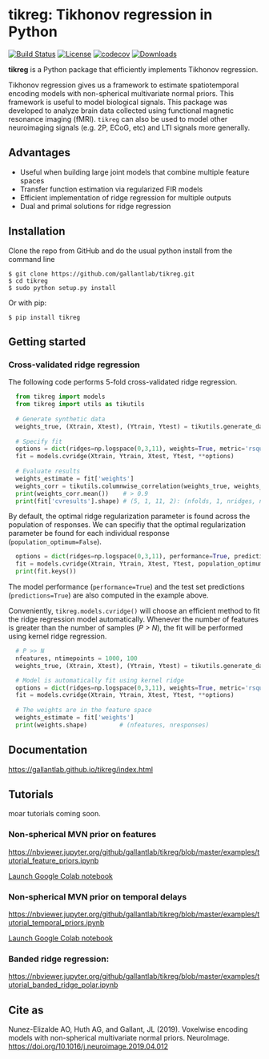 # tikreg: Tikhonov regression in Python

[![Build Status](https://travis-ci.com/gallantlab/tikreg.svg?token=DG1xpt4Upohy9kdU6zzg&branch=master)](https://travis-ci.com/gallantlab/tikreg)
[![License](https://img.shields.io/badge/license-BSD%203--Clause-blue)](https://opensource.org/licenses/BSD-3-Clause)
[![codecov](https://codecov.io/gh/gallantlab/tikreg/branch/master/graph/badge.svg)](https://codecov.io/gh/gallantlab/tikreg)
[![Downloads](https://pepy.tech/badge/tikreg)](https://pepy.tech/project/tikreg)

**tikreg** is a Python package that efficiently implements Tikhonov regression.

Tikhonov regression gives us a framework to estimate spatiotemporal encoding models with non-spherical multivariate normal priors. This framework is useful to model biological signals. This package was developed to analyze brain data collected using functional magnetic resonance imaging (fMRI). `tikreg`  can also be used to model other neuroimaging signals (e.g. 2P, ECoG, etc) and LTI signals more generally.

## Advantages
* Useful when building large joint models that combine multiple feature spaces
* Transfer function estimation via regularized FIR models
* Efficient implementation of ridge regression for multiple outputs
* Dual and primal solutions for ridge regression

## Installation
Clone the repo from GitHub and do the usual python install from the command line

```
$ git clone https://github.com/gallantlab/tikreg.git
$ cd tikreg
$ sudo python setup.py install
```

Or with pip:

```
$ pip install tikreg
```

## Getting started

### Cross-validated ridge regression

The following code performs 5-fold cross-validated ridge regression. 
  
```python
  from tikreg import models
  from tikreg import utils as tikutils
  
  # Generate synthetic data
  weights_true, (Xtrain, Xtest), (Ytrain, Ytest) = tikutils.generate_data(noise=1, testsize=100)
  
  # Specify fit
  options = dict(ridges=np.logspace(0,3,11), weights=True, metric='rsquared')
  fit = models.cvridge(Xtrain, Ytrain, Xtest, Ytest, **options)
  
  # Evaluate results
  weights_estimate = fit['weights']
  weights_corr = tikutils.columnwise_correlation(weights_true, weights_estimate)
  print(weights_corr.mean())  	# > 0.9
  print(fit['cvresults'].shape) # (5, 1, 11, 2): (nfolds, 1, nridges, nresponses)
```

By default, the optimal ridge regularization parameter is found across the population of responses. We can specifiy that the optimal regularization parameter be found for each individual response (`population_optimum=False`). 
  
```python
  options = dict(ridges=np.logspace(0,3,11), performance=True, predictions=True, weights=True, metric='rsquared')
  fit = models.cvridge(Xtrain, Ytrain, Xtest, Ytest, population_optimum=False, **options)
  print(fit.keys())
```

The model performance (`performance=True`) and the test set predictions (`predictions=True`) are also computed in the example above. 

Conveniently, `tikreg.models.cvridge()` will choose an efficient method to fit the ridge regression model automatically. Whenever the number of features is greater than the number of samples (*P > N*), the fit will be performed using kernel ridge regression. 

```python
  # P >> N
  nfeatures, ntimepoints = 1000, 100
  weights_true, (Xtrain, Xtest), (Ytrain, Ytest) = tikutils.generate_data(n=ntimepoints, p=nfeatures, testsize=100)

  # Model is automatically fit using kernel ridge
  options = dict(ridges=np.logspace(0,3,11), weights=True, metric='rsquared')
  fit = models.cvridge(Xtrain, Ytrain, Xtest, Ytest, **options)
  
  # The weights are in the feature space
  weights_estimate = fit['weights']
  print(weights.shape)         # (nfeatures, nresponses)
```


## Documentation

https://gallantlab.github.io/tikreg/index.html

## Tutorials

moar tutorials coming soon.

### Non-spherical MVN prior on features 
https://nbviewer.jupyter.org/github/gallantlab/tikreg/blob/master/examples/tutorial_feature_priors.ipynb

[Launch Google Colab notebook](https://colab.research.google.com/github/gallantlab/tikreg/blob/master/examples/tutorial_feature_priors.ipynb)

### Non-spherical MVN prior on temporal delays
https://nbviewer.jupyter.org/github/gallantlab/tikreg/blob/master/examples/tutorial_temporal_priors.ipynb

[Launch Google Colab notebook](https://colab.research.google.com/github/gallantlab/tikreg/blob/master/examples/tutorial_temporal_priors.ipynb)



### Banded ridge regression:
https://nbviewer.jupyter.org/github/gallantlab/tikreg/blob/master/examples/tutorial_banded_ridge_polar.ipynb


## Cite as
Nunez-Elizalde AO, Huth AG, and Gallant, JL (2019). Voxelwise encoding models with non-spherical multivariate normal priors. NeuroImage. https://doi.org/10.1016/j.neuroimage.2019.04.012

